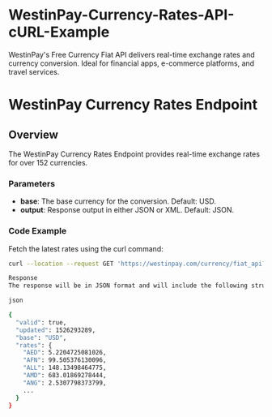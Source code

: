 # WestinPay-Currency-Rates-API-cURL-Example
WestinPay's Free Currency Fiat API delivers real-time exchange rates and currency conversion. Ideal for financial apps, e-commerce platforms, and travel services.
# WestinPay Currency Rates Endpoint

## Overview

The WestinPay Currency Rates Endpoint provides real-time exchange rates for over 152 currencies.

### Parameters

- **base**: The base currency for the conversion. Default: USD.
- **output**: Response output in either JSON or XML. Default: JSON.

### Code Example

Fetch the latest rates using the curl command:

```sh
curl --location --request GET 'https://westinpay.com/currency/fiat_api?api_key=YOUR-API-KEY&base=USD&output=JSON'

Response
The response will be in JSON format and will include the following structure:

json

{
  "valid": true,
  "updated": 1526293289,
  "base": "USD",
  "rates": {
    "AED": 5.2204725081026,
    "AFN": 99.505376130096,
    "ALL": 148.13498464775,
    "AMD": 683.01869278444,
    "ANG": 2.5307798373799,
    ...
  }
}
